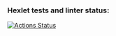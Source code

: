 ### Hexlet tests and linter status:
[![Actions Status](https://github.com/daevv/frontend-project-12/actions/workflows/hexlet-check.yml/badge.svg)](https://github.com/daevv/frontend-project-12/actions)